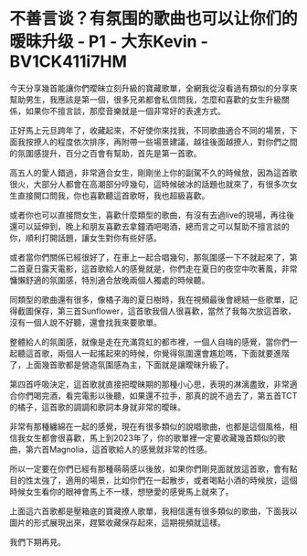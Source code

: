 # 不善言谈？有氛围的歌曲也可以让你们的暧昧升级 - P1 - 大东Kevin - BV1CK411i7HM

今天分享幾首能讓你們曖昧立刻升級的寶藏歌單，全網我從沒看過有類似的分享來幫助男生，我應該是第一個，很多兄弟都會私信問我，怎麼和喜歡的女生升級關係，如果你不擅言談，那麼音樂就是一個非常好的表達方式。

正好馬上元旦跨年了，收藏起來，不好使你來找我，不同歌曲適合不同的場景，下面我按撩人的程度依次排序，再附帶一些場景建議，越往後面越撩人，對你們之間的氛圍感提升，百分之百會有幫助，首先是第一首歌。

高五人的愛人錯過，非常適合女生，剛剛坐上你的副駕不久的時候放，因為這首歌很火，大部分人都會在高潮部分哼幾句，這時候破冰的話題也就來了，有很多次女生直接開口問我，你也喜歡聽這首歌呀，我也超級喜歡。

或者你也可以直接問女生，喜歡什麼類型的歌曲，有沒有去過live的現場，再往後還可以延伸到，晚上和朋友喜歡去拿鐘酒吧喝酒，總而言之可以幫助不擅言談的你，順利打開話題，讓女生對你有些好感。

或者當你們關係已經很好了，在車上一起合唱幾句，那氛圍感一下不就起來了，第二首夏日露天電影，這首歌給人的感覺就是，你們走在夏日的夜空中吹著風，非常慵懶舒適的氛圍感，特別適合放晚兩個人獨處的時候聽。

同類型的歌曲還有很多，像橘子海的夏日樹時，我在視頻最後會總結一些歌單，記得截圖保存，第三首Sunflower，這首歌我個人很喜歡，當然了我每次放這首歌，沒有一個人說不好聽，還會找我來要歌單。

整體給人的氛圍感，就像是走在充滿霓虹的都市裡，一個人自嗨的感覺，當你們一起聽這首歌，兩個人一起搖起來的時候，你覺得氛圍還會尷尬嗎，下面就要進階了，上面幾首歌都是營造氛圍感為主，下面就是讓曖昧升級了。

第四首呼吸決定，這首歌就直接把曖昧期的那種小心思，表現的淋漓盡致，非常適合你們喝完酒，看完電影以後聽，如果還不拉手，那真的說不過去了，第五首TCT的橘子，這首歌的調調和歌詞本身就非常的曖昧。

非常有那種纏綿在一起的感覺，現在有很多類似的說唱歌曲，也都是這個風格，相信我女生都會很喜歡，馬上到2023年了，你的歌單裡一定要收藏幾首類似的歌曲，第六首Magnolia，這首歌給人的感覺就非常的性感。

所以一定要在你們已經有那種萌萌感以後放，如果你們剛見面就放這首歌，會有點目的性太強了，適用的場景，比如你們在一起散步，或者喝點小酒的時候放，這個時候女生看你的眼神會馬上不一樣，想戀愛的感覺馬上就來了。

上面這六首歌都是壓箱底的寶藏撩人歌單，我相信還有很多類似的歌曲，下面我以圖片的形式展現出來，趕緊收藏保存起來，這期視頻就這樣。

我們下期再見。